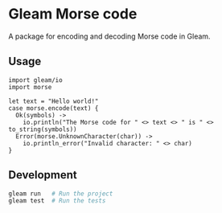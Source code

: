 # Gleam Morse code

A package for encoding and decoding Morse code in Gleam.

<!--
[![Package Version](https://img.shields.io/hexpm/v/morse)](https://hex.pm/packages/morse)
[![Hex Docs](https://img.shields.io/badge/hex-docs-ffaff3)](https://hexdocs.pm/morse/)
-->

## Usage

```gleam
import gleam/io
import morse

let text = "Hello world!"
case morse.encode(text) {
  Ok(symbols) ->
    io.println("The Morse code for " <> text <> " is " <> to_string(symbols))
  Error(morse.UnknownCharacter(char)) ->
    io.println_error("Invalid character: " <> char)
}
```

## Development

```sh
gleam run   # Run the project
gleam test  # Run the tests
```
